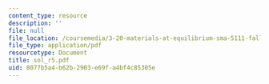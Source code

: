 ```yaml
---
content_type: resource
description: ''
file: null
file_location: /coursemedia/3-20-materials-at-equilibrium-sma-5111-fall-2003/8077b5a4b62b2903e69fa4bf4c85305e_sol_r5.pdf
file_type: application/pdf
resourcetype: Document
title: sol_r5.pdf
uid: 8077b5a4-b62b-2903-e69f-a4bf4c85305e
---
```

